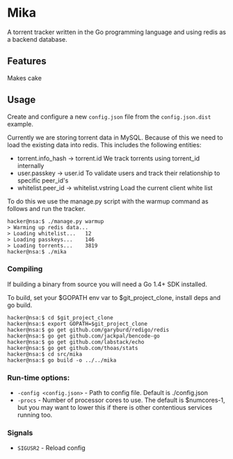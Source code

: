 # Mika

A torrent tracker written in the Go programming language and using redis
as a backend database.


## Features

Makes cake

## Usage

Create and configure a new `config.json` file from the `config.json.dist` example. 

Currently we are storing torrent data in MySQL. Because of this we need
to load the existing data into redis. This includes the following entities:

- torrent.info_hash -> torrent.id We track torrents using torrent_id internally
- user.passkey -> user.id To validate users and track their relationship to specific peer_id's
- whitelist.peer_id -> whitelist.vstring Load the current client white list

To do this we use the manage.py script with the warmup command as follows and run 
the tracker.

    hacker@nsa:$ ./manage.py warmup
    > Warming up redis data...
    > Loading whitelist...   12
    > Loading passkeys...    146
    > Loading torrents...    3819
    hacker@nsa:$ ./mika
    
### Compiling

If building a binary from source you will need a Go 1.4+ SDK installed.

To build, set your $GOPATH env var to $git_project_clone, install deps and go build.

    
    hacker@nsa:$ cd $git_project_clone
    hacker@nsa:$ export GOPATH=$git_project_clone
    hacker@nsa:$ go get github.com/garyburd/redigo/redis
    hacker@nsa:$ go get github.com/jackpal/bencode-go
    hacker@nsa:$ go get github.com/labstack/echo
    hacker@nsa:$ go get github.com/thoas/stats
    hacker@nsa:$ cd src/mika
    hacker@nsa:$ go build -o ../../mika    

### Run-time options:

* `-config <config.json>` - Path to config file. Default is ./config.json
* `-procs` - Number of processor cores to use. The default is $numcores-1, but you may want
to lower this if there is other contentious services running too.


### Signals

* `SIGUSR2` - Reload config


